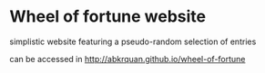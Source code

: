 # Wheel of fortune website

simplistic website featuring a pseudo-random selection of entries

can be accessed in http://abkrquan.github.io/wheel-of-fortune